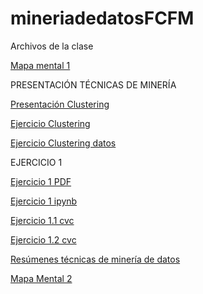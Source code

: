 # mineriadedatosFCFM
Archivos de la clase

[Mapa mental 1](https://github.com/HelenaCarrillo/mineriadedatosFCFM/blob/master/MapaMental_1_1725370.pdf)


PRESENTACIÓN TÉCNICAS DE MINERÍA

[Presentación Clustering](https://github.com/patyarvizu/Mineria-de-datos/blob/master/Presentacion_Clustering_002_(Con_Ejercicio).pdf)

[Ejercicio Clustering](https://github.com/patyarvizu/Mineria-de-datos/blob/master/EjercicioClustering.ipynb)

[Ejercicio Clustering datos](https://github.com/patyarvizu/Mineria-de-datos/blob/master/cars.csv)


EJERCICIO 1

[Ejercicio 1 PDF](https://github.com/gnoelopez/MineriaDeDatos/blob/master/Ejercicios1_1_002.pdf)

[Ejercicio 1 ipynb](https://github.com/gnoelopez/MineriaDeDatos/blob/master/Ejercicios1_1_002.ipynb)

[Ejercicio 1.1 cvc](https://github.com/gnoelopez/MineriaDeDatos/blob/master/Ejercicio_1.1.csv)

[Ejercicio 1.2 cvc](https://github.com/gnoelopez/MineriaDeDatos/blob/master/Ejercicio_1.2.csv)

[Resúmenes técnicas de minería de datos](https://github.com/HelenaCarrillo/mineriadedatosFCFM/blob/master/Resumenes_1725370.pdf)

[Mapa Mental 2](https://github.com/HelenaCarrillo/mineriadedatosFCFM/blob/master/MapaMental_2_1725370.pdf)
